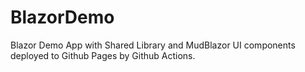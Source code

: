 # BlazorDemo
Blazor Demo App with Shared Library and MudBlazor UI components deployed to Github Pages by Github Actions.
